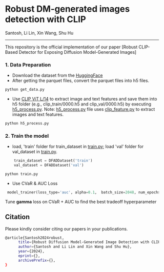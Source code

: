 # Robust DM-generated images detection with CLIP
Santosh, Li Lin, Xin Wang, Shu Hu
_________________
This repository is the official implementation of our paper [Robust CLIP-Based Detector for Exposing Diffusion Model-Generated Images]

### 1. Data Preparation
* Download the dataset from the [HuggingFace](https://huggingface.co/datasets/elsaEU/ELSA_D3)
* After getting the parquet files, convert the parquet files into h5 files.
```python
python get_data.py
```
* Use [CLIP ViT L/14](https://github.com/openai/CLIP) to extract image and text features and save them into h5 folder (e.g., clip_train/0000.h5 and clip_val/0000.h5) by executing [h5_process.py](./h5_process.py).
Note: [h5_process.py](./h5_process.py) file uses [clip_feature.py](./clip_feature.py) to extract images and text features.
```python
python h5_process.py
```

### 2. Train the model 
* load, 'train' folder for train_dataset in [train.py](./train.py); load 'val' folder for val_dataset in [train.py](./train.py).

```python
    train_dataset = DFADDataset('train')
    val_dataset = DFADDataset('val')
```

```python
python train.py
```

* Use CVaR & AUC Loss

```python
 model_trainer(loss_type='auc', alpha=0.1,  batch_size=2048, num_epochs=32)
```
Tune **gamma** loss on CVaR + AUC to find the best tradeoff hyperparameter

## Citation
Please kindly consider citing our papers in your publications. 
```bash
@article{Santosh2024robust,
      title={Robust Diffusion Model-Generated Image Detection with CLIP}, 
      author={Santosh and Li Lin and Xin Wang and Shu Hu},
      year={2024},
      eprint={},
      archivePrefix={},
}
```
  
